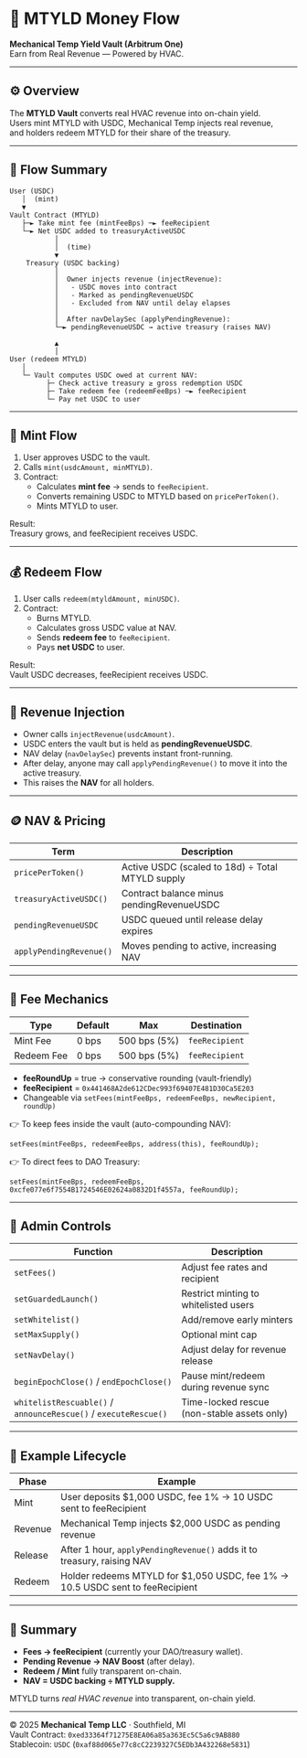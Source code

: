 # 💸 MTYLD Money Flow  
**Mechanical Temp Yield Vault (Arbitrum One)**  
Earn from Real Revenue — Powered by HVAC.

---

## ⚙️ Overview

The **MTYLD Vault** converts real HVAC revenue into on-chain yield.  
Users mint MTYLD with USDC, Mechanical Temp injects real revenue,  
and holders redeem MTYLD for their share of the treasury.

---

## 🧭 Flow Summary

```
User (USDC) 
   │  (mint)
   ▼
Vault Contract (MTYLD)
   ├─► Take mint fee (mintFeeBps) ─► feeRecipient
   └─► Net USDC added to treasuryActiveUSDC
           │
           │  (time)
           ▼
    Treasury (USDC backing)
           │
           │  Owner injects revenue (injectRevenue):
           │   - USDC moves into contract
           │   - Marked as pendingRevenueUSDC
           │   - Excluded from NAV until delay elapses
           │
           │  After navDelaySec (applyPendingRevenue):
           └─► pendingRevenueUSDC → active treasury (raises NAV)
           
           ▲
           │
User (redeem MTYLD)
   │
   └─ Vault computes USDC owed at current NAV:
         ├─ Check active treasury ≥ gross redemption USDC
         ├─ Take redeem fee (redeemFeeBps) ─► feeRecipient
         └─ Pay net USDC to user
```

---

## 🧾 Mint Flow

1. User approves USDC to the vault.  
2. Calls `mint(usdcAmount, minMTYLD)`.  
3. Contract:
   - Calculates **mint fee** → sends to `feeRecipient`.  
   - Converts remaining USDC to MTYLD based on `pricePerToken()`.  
   - Mints MTYLD to user.

Result:  
Treasury grows, and feeRecipient receives USDC.

---

## 💰 Redeem Flow

1. User calls `redeem(mtyldAmount, minUSDC)`.  
2. Contract:
   - Burns MTYLD.  
   - Calculates gross USDC value at NAV.  
   - Sends **redeem fee** to `feeRecipient`.  
   - Pays **net USDC** to user.

Result:  
Vault USDC decreases, feeRecipient receives USDC.

---

## 🧮 Revenue Injection

- Owner calls `injectRevenue(usdcAmount)`.  
- USDC enters the vault but is held as **pendingRevenueUSDC**.  
- NAV delay (`navDelaySec`) prevents instant front-running.  
- After delay, anyone may call `applyPendingRevenue()` to move it into the active treasury.  
- This raises the **NAV** for all holders.

---

## 🪙 NAV & Pricing

| Term | Description |
|------|--------------|
| `pricePerToken()` | Active USDC (scaled to 18d) ÷ Total MTYLD supply |
| `treasuryActiveUSDC()` | Contract balance minus pendingRevenueUSDC |
| `pendingRevenueUSDC` | USDC queued until release delay expires |
| `applyPendingRevenue()` | Moves pending to active, increasing NAV |

---

## 🧱 Fee Mechanics

| Type | Default | Max | Destination |
|------|----------|------|-------------|
| Mint Fee | 0 bps | 500 bps (5%) | `feeRecipient` |
| Redeem Fee | 0 bps | 500 bps (5%) | `feeRecipient` |

- **feeRoundUp** = true → conservative rounding (vault-friendly)  
- **feeRecipient** = `0x441468A2de612CDec993f69407E481D30Ca5E203`  
- Changeable via `setFees(mintFeeBps, redeemFeeBps, newRecipient, roundUp)`

👉 To keep fees inside the vault (auto-compounding NAV):

```solidity
setFees(mintFeeBps, redeemFeeBps, address(this), feeRoundUp);
```

👉 To direct fees to DAO Treasury:

```solidity
setFees(mintFeeBps, redeemFeeBps, 0xcfe077e6f7554B1724546E02624a0832D1f4557a, feeRoundUp);
```

---

## 🧰 Admin Controls

| Function | Description |
|-----------|-------------|
| `setFees()` | Adjust fee rates and recipient |
| `setGuardedLaunch()` | Restrict minting to whitelisted users |
| `setWhitelist()` | Add/remove early minters |
| `setMaxSupply()` | Optional mint cap |
| `setNavDelay()` | Adjust delay for revenue release |
| `beginEpochClose()` / `endEpochClose()` | Pause mint/redeem during revenue sync |
| `whitelistRescuable()` / `announceRescue()` / `executeRescue()` | Time-locked rescue (non-stable assets only) |

---

## 🧾 Example Lifecycle

| Phase | Example |
|--------|---------|
| Mint | User deposits $1,000 USDC, fee 1% → 10 USDC sent to feeRecipient |
| Revenue | Mechanical Temp injects $2,000 USDC as pending revenue |
| Release | After 1 hour, `applyPendingRevenue()` adds it to treasury, raising NAV |
| Redeem | Holder redeems MTYLD for $1,050 USDC, fee 1% → 10.5 USDC sent to feeRecipient |

---

## 🧠 Summary

- **Fees → feeRecipient** (currently your DAO/treasury wallet).  
- **Pending Revenue → NAV Boost** (after delay).  
- **Redeem / Mint** fully transparent on-chain.  
- **NAV = USDC backing ÷ MTYLD supply.**

MTYLD turns *real HVAC revenue* into transparent, on-chain yield.

---

© 2025 **Mechanical Temp LLC** · Southfield, MI  
Vault Contract: `0xed33364f71275E8EA06a85a363Ec5C5a6c9AB880`  
Stablecoin: `USDC` (`0xaf88d065e77c8cC2239327C5EDb3A432268e5831`)

